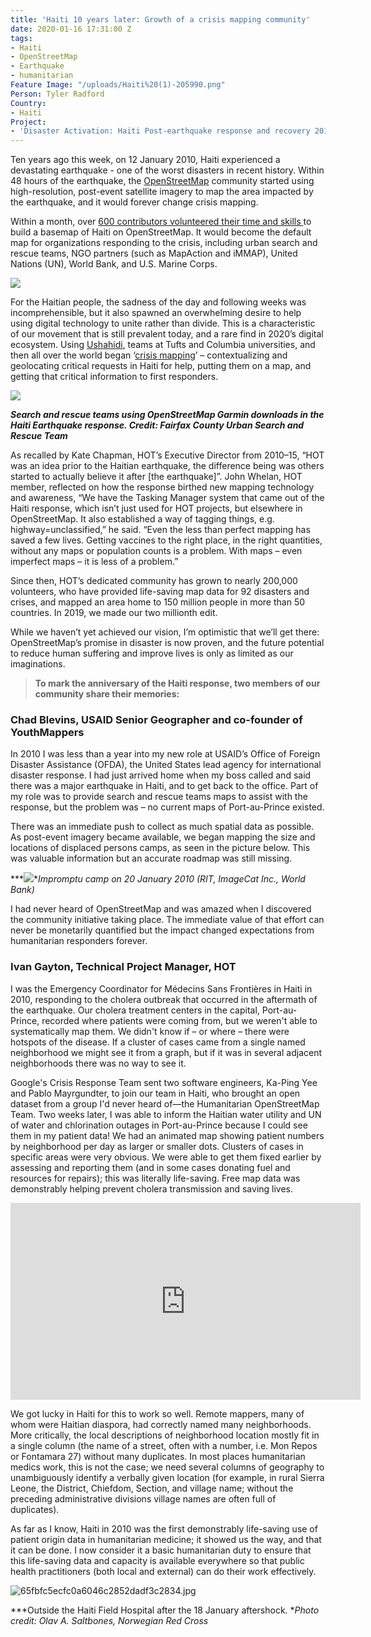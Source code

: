 ```yaml
---
title: 'Haiti 10 years later: Growth of a crisis mapping community'
date: 2020-01-16 17:31:00 Z
tags:
- Haiti
- OpenStreetMap
- Earthquake
- humanitarian
Feature Image: "/uploads/Haiti%20(1)-205990.png"
Person: Tyler Radford
Country:
- Haiti
Project:
- 'Disaster Activation: Haiti Post-earthquake response and recovery 2010-11'
---
```


Ten years ago this week, on 12 January 2010, Haiti experienced a devastating earthquake - one of the worst disasters in recent history. Within 48 hours of the earthquake, the [OpenStreetMap](https://www.openstreetmap.org/) community started using high-resolution, post-event satellite imagery to map the area impacted by the earthquake, and it would forever change crisis mapping.

Within a month, over [600 contributors volunteered their time and skills ](https://www.hotosm.org/projects/haiti_)to build a basemap of Haiti on OpenStreetMap. It would become the default map for organizations responding to the crisis, including urban search and rescue teams, NGO partners (such as MapAction and iMMAP), United Nations (UN), World Bank, and U.S. Marine Corps.

**![](https://lh5.googleusercontent.com/RnxzG2LjC2IvEzsNkoVrUs3LCKR2vQYk3bNncL9mnVmPCA69fb0nncSEMR8wz44YYNFXKiQFd1wS4w4qBJjtryhXACXIWqfqzixx4DzWoyIzcDkaiAOnKRKZ4JIGEj8_8F_cxwSR)**

For the Haitian people, the sadness of the day and following weeks was incomprehensible, but it also spawned an overwhelming desire to help using digital technology to unite rather than divide. This is a characteristic of our movement that is still prevalent today, and a rare find in 2020’s digital ecosystem. Using [Ushahidi](https://www.ushahidi.com/), teams at Tufts and Columbia universities, and then all over the world began ‘[crisis mapping](https://blog.nationalgeographic.org/2012/07/02/how-crisis-mapping-saved-lives-in-haiti/)’ – contextualizing and geolocating critical requests in Haiti for help, putting them on a map, and getting that critical information to first responders.

**![](https://lh6.googleusercontent.com/Q_amLMGeE9-bSZwsGkZLeHh5hnFy1H7nPMMf0e9LqXGuccK0zT3qpBbFFe6DqM7MPOJrLdPU8nz-4JpBk6MKtMh4IafgRRx1gIU1eYNHbqZLIh9WGgCmIvQnlKNx4uxkEGmyjTGY)**

***Search and rescue teams using OpenStreetMap Garmin downloads in the Haiti Earthquake response. Credit: Fairfax County Urban Search and Rescue Team***

As recalled by Kate Chapman, HOT’s Executive Director from 2010–15, “HOT was an idea prior to the Haitian earthquake, the difference being was others started to actually believe it after \[the earthquake\]”. John Whelan, HOT member, reflected on how the response birthed new mapping technology and awareness, “We have the Tasking Manager system that came out of the Haiti response, which isn’t just used for HOT projects, but elsewhere in OpenStreetMap. It also established a way of tagging things, e.g. highway=unclassified,” he said. “Even the less than perfect mapping has saved a few lives. Getting vaccines to the right place, in the right quantities, without any maps or population counts is a problem. With maps – even imperfect maps – it is less of a problem.”

Since then, HOT’s dedicated community has grown to nearly 200,000 volunteers, who have provided life-saving map data for 92 disasters and crises, and mapped an area home to 150 million people in more than 50 countries. In 2019, we made our two millionth edit.

While we haven’t yet achieved our vision, I’m optimistic that we’ll get there: OpenStreetMap’s promise in disaster is now proven, and the future potential to reduce human suffering and improve lives is only as limited as our imaginations.

> **To mark the anniversary of the Haiti response, two members of our community share their memories:**

### Chad Blevins, USAID Senior Geographer and co-founder of YouthMappers

In 2010 I was less than a year into my new role at USAID’s Office of Foreign Disaster Assistance (OFDA), the United States lead agency for international disaster response.  I had just arrived home when my boss called and said there was a major earthquake in Haiti, and to get back to the office. Part of my role was to provide search and rescue teams maps to assist with the response, but the problem was – no current maps of Port-au-Prince existed.

There was an immediate push to collect as much spatial data as possible. As post-event imagery became available, we began mapping the size and locations of displaced persons camps, as seen in the picture below. This was valuable information but an accurate roadmap was still missing.

\*\*\*![](https://lh4.googleusercontent.com/4-1YxYZnUSNWfPRRajFNNtkyfg_5m6kmfo_MT-QNQfirhdeTSv80XtQNuXQ2T3PAMom1Uu0asOVqNBRwK3pi05zZMcta9UKq820Z3GIvWu5eTGogL8WcfLHobQvf7x0lE1Es7W5H)\**Impromptu camp on 20 January 2010 (RIT, ImageCat Inc., World Bank)*

I had never heard of OpenStreetMap and was amazed when I discovered the community initiative taking place. The immediate value of that effort can never be monetarily quantified but the impact changed expectations from humanitarian responders forever.

### Ivan Gayton, Technical Project Manager, HOT

I was the Emergency Coordinator for Médecins Sans Frontières in Haiti in 2010, responding to the cholera outbreak that occurred in the aftermath of the earthquake. Our cholera treatment centers in the capital, Port-au-Prince, recorded where patients were coming from, but we weren't able to systematically map them. We didn't know if  – or where – there were hotspots of the disease. If a cluster of cases came from a single named neighborhood we might see it from a graph, but if it was in several adjacent neighborhoods there was no way to see it.

Google's Crisis Response Team sent two software engineers, Ka-Ping Yee and Pablo Mayrgundter, to join our team in Haiti, who brought an open dataset from a group I'd never heard of—the Humanitarian OpenStreetMap Team. Two weeks later, I was able to inform the Haitian water utility and UN of water and chlorination outages in Port-au-Prince because I could see them in my patient data! We had an animated map showing patient numbers by neighborhood per day as larger or smaller dots. Clusters of cases in specific areas were very obvious. We were able to get them fixed earlier by assessing and reporting them (and in some cases donating fuel and resources for repairs); this was literally life-saving. Free map data was demonstrably helping prevent cholera transmission and saving lives.

<iframe width="560" height="315" src="https://www.youtube.com/embed/BwMM_vsA3aY" frameborder="0" allow="accelerometer; autoplay; encrypted-media; gyroscope; picture-in-picture" allowfullscreen></iframe>

We got lucky in Haiti for this to work so well. Remote mappers, many of whom were Haitian diaspora, had correctly named many neighborhoods. More critically, the local descriptions of neighborhood location mostly fit in a single column (the name of a street, often with a number, i.e. Mon Repos or Fontamara 27) without many duplicates. In most places humanitarian medics work, this is not the case; we need several columns of geography to unambiguously identify a verbally given location (for example, in rural Sierra Leone, the District, Chiefdom, Section, and village name; without the preceding administrative divisions village names are often full of duplicates).

As far as I know, Haiti in 2010 was the first demonstrably life-saving use of patient origin data in humanitarian medicine; it showed us the way, and that it can be done. I now consider it a basic humanitarian duty to ensure that this life-saving data and capacity is available everywhere so that public health practitioners (both local and external) can do their work effectively.

![65fbfc5ecfc0a6046c2852dadf3c2834.jpg](/uploads/65fbfc5ecfc0a6046c2852dadf3c2834.jpg)

***Outside the Haiti Field Hospital after the 18 January aftershock. **Photo credit: Olav A. Saltbones, Norwegian Red Cross*